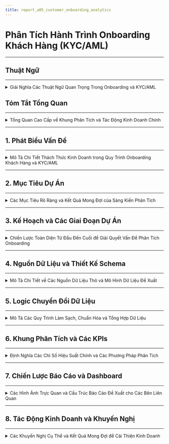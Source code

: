 ```yaml
---
title: report_a05_customer_onboarding_analytics
---
```


# Phân Tích Hành Trình Onboarding Khách Hàng (KYC/AML)

---
## Thuật Ngữ
---

<details>
<summary>Giải Nghĩa Các Thuật Ngữ Quan Trọng Trong Onboarding và KYC/AML</summary>

---

| **Thuật Ngữ**              | **Định Nghĩa** |
|----------------------------|----------------|
| **KYC**                    | Know Your Customer – Quy trình xác minh danh tính khách hàng theo quy định. |
| **AML**                    | Anti-Money Laundering – Chống rửa tiền, đảm bảo khách hàng không liên quan đến hoạt động tài chính phi pháp. |
| **Onboarding**             | Quá trình đưa người dùng mới từ đăng ký đến khi có thể sử dụng đầy đủ dịch vụ. |
| **Chuyển đổi (Conversion)**| Tỷ lệ người dùng hoàn tất một bước hoặc toàn bộ quá trình onboarding. |
| **Phễu Onboarding (Funnel)** | Chuỗi các bước người dùng cần thực hiện trong quá trình onboarding (ví dụ: đăng ký → gửi giấy tờ → kích hoạt). |
| **Điểm ma sát (Friction Point)** | Các bước hoặc yếu tố trong quy trình gây cản trở, khiến người dùng dễ rời bỏ. |
| **OCR**                   | Optical Character Recognition – Công nghệ đọc ký tự từ ảnh giấy tờ. |
| **Xác minh sinh trắc (Liveness Check)** | Kiểm tra khuôn mặt hoặc chuyển động để đảm bảo người thật đang thao tác. |
| **PEP**                   | Politically Exposed Person – Cá nhân có ảnh hưởng chính trị, cần giám sát chặt chẽ hơn. |
| **Tỷ lệ chấp thuận (Approval Rate)** | Tỷ lệ hồ sơ người dùng được duyệt qua các bước xác minh. |
| **Tỷ lệ từ chối (Rejection Rate)** | Tỷ lệ hồ sơ bị từ chối qua các bước KYC. |
| **Tỷ lệ rớt bước (Drop-off Rate)** | Phần trăm người dùng không hoàn thành một bước nào đó trong phễu onboarding. |
| **Chờ xử lý thủ công**      | Những hồ sơ cần nhân viên can thiệp, không thể xử lý tự động. |
| **user\_id**                   | Mã định danh duy nhất của người dùng                                 |
| **registration\_channel**      | Kênh mà người dùng bắt đầu đăng ký (Web, Mobile, Referral...)        |
| **ocr\_confidence**            | Mức độ tin cậy của kết quả nhận dạng ký tự từ giấy tờ                |
| **face\_match\_score**         | Điểm đo mức độ khớp giữa ảnh selfie và giấy tờ tùy thân              |
| **liveness\_check**            | Quy trình kiểm tra người dùng là người thật, không phải ảnh hoặc bot |
| **pep\_flag / sanction\_flag** | Cờ đánh dấu người dùng nằm trong danh sách chính trị hoặc bị cấm vận |
| **internal\_risk\_score**      | Điểm rủi ro nội bộ do hệ thống đánh giá dựa trên các chỉ báo         |
| **abandonment\_flag**          | Biến đánh dấu người dùng đã từ bỏ quy trình tại một bước nào đó      |
| **retry\_count**               | Số lần người dùng gửi lại giấy tờ xác minh                           |

---
</details>

## Tóm Tắt Tổng Quan
---
<details>
<summary>Tổng Quan Cao Cấp về Khung Phân Tích và Tác Động Kinh Doanh Chính</summary>

---

- Phần này cung cấp một bản tóm tắt ngắn gọn về vấn đề, giải pháp đề xuất và lợi ích mong đợi.
- Nó nêu bật các thành phần cốt lõi của khung phân tích cho quy trình `onboarding` khách hàng và `KYC/AML`.
- Tập trung vào giá trị chiến lược của dự án đối với các bên liên quan trong kinh doanh.

---

</details>

---

## 1. Phát Biểu Vấn Đề
---
<details>
<summary>Mô Tả Chi Tiết Thách Thức Kinh Doanh trong Quy Trình Onboarding Khách Hàng và KYC/AML</summary>

---

- **Tình Hình Hiện Tại:**
  - Nhiều khách hàng tiềm năng bắt đầu quy trình đăng ký nhưng bỏ dở giữa chừng.
  - Tồn tại các `điểm ma sát` đáng kể, đặc biệt trong các bước xác minh `KYC/AML` phức tạp.
- **Hậu Quả:**
  - `Mất Khách Hàng Tiềm Năng`: Ảnh hưởng trực tiếp đến việc thu hút người dùng và tăng trưởng kinh doanh.
  - `Tăng Chi Phí Vận Hành`: Do hỗ trợ thủ công, xác minh thất bại và xử lý lại.
  - `Trải Nghiệm Khách Hàng Chưa Tối Ưu`: Dẫn đến sự khó chịu của người dùng và ấn tượng ban đầu tiêu cực.
  - `Rủi Ro Tuân Thủ`: Quy trình `KYC/AML` kém hiệu quả tiềm ẩn rủi ro pháp lý và tuân thủ.
- **Thách Thức Chung:** Chúng ta thiếu hiểu biết rõ ràng, dựa trên dữ liệu về hành trình `onboarding` của khách hàng để xác định chính xác các `điểm đau` và tối ưu hóa quy trình một cách hiệu quả, đồng thời duy trì tuân thủ.

---

</details>

---

## 2. Mục Tiêu Dự Án
---
<details>
<summary>Các Mục Tiêu Rõ Ràng và Kết Quả Mong Đợi của Sáng Kiến Phân Tích</summary>

---

- **Mục Tiêu Chính:**
  - Xây dựng một hệ thống phân tích mạnh mẽ để có cái nhìn sâu sắc về hành trình `onboarding` của khách hàng.
  - Hệ thống này sẽ cho phép tối ưu hóa quy trình, giảm tỷ lệ bỏ cuộc và nâng cao trải nghiệm người dùng.
  - Đồng thời, đảm bảo tuân thủ đầy đủ các quy định `KYC/AML`.
- **Các Câu Hỏi Chính Cần Trả Lời:**
  - `Bước nào` trong quy trình `onboarding` có tỷ lệ bỏ cuộc cao nhất?
  - `Tại sao` người dùng lại bỏ dở quy trình tại những điểm cụ thể đó?
  - `Mất bao lâu` để một khách hàng hoàn tất toàn bộ luồng `onboarding` và xác minh?
  - `Những cải tiến khả thi nào` có thể được thực hiện để tinh gọn và đơn giản hóa quy trình mà không ảnh hưởng đến bảo mật và tuân thủ?

---

</details>

---

## 3. Kế Hoạch và Các Giai Đoạn Dự Án
---
<details>
<summary>Chiến Lược Toàn Diện Từ Đầu Đến Cuối để Giải Quyết Vấn Đề Phân Tích Onboarding</summary>

---

- Kế hoạch này phác thảo phương pháp tiếp cận 4 giai đoạn, tập trung vào việc biến dữ liệu thô thành thông tin chi tiết có thể hành động:

  ---

  #### Giai Đoạn 1: Thu Thập & Chuẩn Bị Dữ Liệu (Xây Dựng Nền Tảng)
  ---
  - **Những Gì Chúng Ta Sẽ Làm:**
    - Hợp tác với các nhóm kỹ thuật để xác định và thu thập tất cả dữ liệu liên quan đến đăng ký và xác minh khách hàng.
    - Ví dụ về dữ liệu:
      - `Thời điểm đăng ký của người dùng` (`timestamp`) (bắt đầu, hoàn thành từng bước).
      - `Các bước cụ thể đã hoàn thành` hoặc đã cố gắng thực hiện.
      - `Lỗi gặp phải` trong quá trình.
      - `Thời gian chờ đợi` cho mỗi bước xác minh.
      - `Kết quả xác minh` (thành công/thất bại, lý do thất bại).
      - `Nhật ký liên lạc` với người dùng (ví dụ: thông báo email/SMS).
    - Thiết kế một `sơ đồ dữ liệu` (`blueprint`) hoặc `schema` rõ ràng để dễ hiểu và sử dụng.
  - **Mục Tiêu:**
    - Đảm bảo có sẵn dữ liệu sạch, chính xác và có thể sử dụng được để phân tích.

  ---

  #### Giai Đoạn 2: Xây Dựng Khung Phân Tích (Vẽ Bức Tranh Toàn Cảnh)
  ---
  - **Những Gì Chúng Ta Sẽ Làm:**
    - Xây dựng các `phễu` (`funnels`) để trực quan hóa toàn bộ hành trình của khách hàng từ khi bắt đầu đăng ký đến khi kích hoạt tài khoản.
    - Định nghĩa các `chỉ số hiệu suất chính` (`KPIs`) như:
      - `Tỷ lệ chuyển đổi theo từng bước`.
      - `Thời gian trung bình để hoàn tất xác minh`.
      - `Tỷ lệ thất bại KYC` theo lý do.
      - `Chi phí trên mỗi lần onboarding thành công`.
    - Đề xuất các phương pháp `kiểm thử A/B` (`A/B testing`) cho các luồng `onboarding` khác nhau hoặc so sánh hiệu suất với các `benchmark`.
  - **Mục Tiêu:**
    - Xác định chính xác các bước gây tắc nghẽn và hiểu rõ tác động của chúng.

  ---

  #### Giai Đoạn 3: Phân Tích Chuyên Sâu & Xác Định Vấn Đề (Tìm Ra Gốc Rễ)
  ---
  - **Những Gì Chúng Ta Sẽ Làm:**
    - Thực hiện phân tích chuyên sâu để hiểu `tại sao` khách hàng bỏ cuộc.
    - Điều tra các yếu tố như:
      - Độ phức tạp của quy trình tải tài liệu.
      - Thời gian chờ đợi phản hồi.
      - Sự rõ ràng của hướng dẫn.
    - Phân tích các trường hợp `KYC/AML bị từ chối` để xác định các lý do phổ biến và đề xuất cải thiện quy trình tuân thủ.
  - **Mục Tiêu:**
    - Chỉ ra nguyên nhân gốc rễ của các vấn đề và các cơ hội cải thiện cụ thể.

  ---

  #### Giai Đoạn 4: Báo Cáo & Đề Xuất Giải Pháp (Biến Dữ Liệu Thành Hành Động)
  ---
  - **Những Gì Chúng Ta Sẽ Làm:**
    - Tổng hợp các phát hiện vào một báo cáo rõ ràng, dễ hiểu, tập trung vào các khuyến nghị có thể hành động.
    - Ví dụ về các khuyến nghị:
      - `Đơn giản hóa bước X` trong luồng.
      - `Tự động hóa kiểm tra Y`.
      - `Cải thiện thông báo cho người dùng` ở bước Z.
    - Phác thảo `Dashboard` (bảng điều khiển) để các nhóm liên quan có thể dễ dàng theo dõi hiệu suất theo thời gian thực.
  - **Mục Tiêu:**
    - Cung cấp thông tin chi tiết và giải pháp để các nhóm Sản phẩm, Marketing, Vận hành và Tuân thủ có thể cùng nhau hợp tác, nâng cao trải nghiệm khách hàng và hiệu quả kinh doanh.

  ---

- **Sử Dụng Công Cụ GenAI:**
  - Trong suốt tất cả các giai đoạn, các công cụ `GenAI` sẽ được tận dụng để tăng tốc độ phân tích, tạo báo cáo và đảm bảo độ chính xác, tối đa hóa hiệu quả và chất lượng đầu ra.

---

</details>

---
## 4. Nguồn Dữ Liệu và Thiết Kế Schema
---
<details>
<summary>Mô Tả Chi Tiết về Các Nguồn Dữ Liệu Thô và Mô Hình Dữ Liệu Đề Xuất</summary>

---

#### 4.1 – Nguồn Dữ Liệu Thô (Raw Data Sources)
---
- Để xây dựng khung phân tích hành trình `onboarding`, chúng ta cần thu thập dữ liệu từ nhiều hệ thống khác nhau trong quy trình đăng ký và xác minh.
- Dưới đây là các nhóm dữ liệu thô chính:

  ---

  ##### 🧾 Nhóm 1: Dữ Liệu Đăng Ký Người Dùng (User Registration Logs)
  ---
  - Bao gồm tất cả thông tin liên quan đến thời điểm người dùng bắt đầu quá trình đăng ký.
  - Trường dữ liệu quan trọng:
    - `user_id`: Mã định danh duy nhất
    - `registration_start_time`: Thời điểm bắt đầu đăng ký
    - `registration_channel`: Web / mobile / referral
    - `device_type`, `os_version`, `browser`: Dùng để phân tích hành vi thiết bị
    - `language`, `region`: Phục vụ phân tích theo địa lý

  ---

  ##### 🪪 Nhóm 2: Dữ Liệu Xác Minh Danh Tính (Identity Verification Logs)
  ---
  - Bao gồm thông tin giấy tờ người dùng cung cấp và quá trình xử lý `OCR`.
  - Trường dữ liệu chính:
    - `doc_type`: CMND / CCCD / Passport
    - `ocr_status`, `ocr_confidence`: Kết quả nhận dạng ký tự
    - `upload_time`, `verification_result`, `rejection_reason`
    - `retry_count`: Số lần thử lại (nếu có)

  ---

  ##### 🧠 Nhóm 3: Dữ Liệu Sinh Trắc (Biometric Verification)
  ---
  - Xác minh người thật (`liveness`) và đối chiếu khuôn mặt.
  - Trường dữ liệu:
    - `face_match_score`: Mức độ khớp khuôn mặt
    - `liveness_check_result`: true/false
    - `device_camera_quality`: chất lượng camera
    - `frame_blur_score`: đánh giá độ rõ ảnh
    - `action_prompt_passed`: có làm đúng yêu cầu (nhìn trái/phải...)

  ---

  ##### 🚦 Nhóm 4: Đánh Giá Rủi Ro & Tuân Thủ (Risk & Compliance)
  ---
  - Dữ liệu từ hệ thống chống rửa tiền (`AML`) và kiểm tra `PEP/sanction`.
  - Trường dữ liệu:
    - `pep_flag`, `sanction_flag`: Có nằm trong danh sách hay không
    - `internal_risk_score`: Điểm đánh giá nội bộ
    - `risk_decision`: approve / manual_review / reject
    - `manual_review_reason` (nếu có)

  ---

  ##### 💬 Nhóm 5: Nhật Ký Tương Tác & Giao Tiếp (User Communication Logs)
  ---
  - Ghi lại các lần gửi `email`, thông báo, chăm sóc người dùng.
  - Trường dữ liệu:
    - `email_sent`, `sms_sent`, `push_notification_sent`
    - `time_sent`, `user_response_time`
    - `support_ticket_opened`, `ticket_status`, `assigned_agent_id`

  ---

  ##### 📱 Nhóm 6: Hành Vi Ứng Dụng (App Event Logs)
  ---
  - Dữ liệu hành vi như mở `app`, thao tác ở từng bước `onboarding`.
  - Trường dữ liệu:
    - `screen_viewed`, `step_started`, `step_completed`
    - `timestamp`, `session_duration`, `abandonment_flag`

  ---

- Những nhóm dữ liệu này là nền tảng để thiết kế `schema`, xác định `funnel` và tính `KPI` trong các phần tiếp theo.

---
#### 4.2 – Thiết Kế Schema Dữ Liệu Đề Xuất (Proposed Data Schema)
---
- Để hỗ trợ phân tích hành trình `onboarding` khách hàng và `KYC/AML`, chúng ta đề xuất một mô hình dữ liệu tập trung, bao gồm các bảng được thiết kế để thu thập và tổ chức thông tin từ các nguồn dữ liệu thô khác nhau.
- Mục tiêu là tạo ra một `schema` rõ ràng, dễ truy vấn, giúp tính toán các chỉ số `KPI` và xây dựng `phễu` (`funnel`) một cách hiệu quả.
- Các bảng chính trong `schema` đề xuất của chúng ta bao gồm:

  ---

  ##### 📊 Bảng: `dim_users` (Thông tin Người Dùng)
  ---
  - **Mục đích:** Chứa các thông tin cơ bản và thuộc tính tĩnh của người dùng.
  - **Mối quan hệ:** Liên kết với tất cả các bảng khác thông qua `user_id`.
  - **Cấu trúc bảng:**

    | Tên Trường (Field Name) | Kiểu Dữ Liệu (Data Type) | Mô Tả (Description) |
    | :---------------------- | :----------------------- | :------------------ |
    | `user_id`               | `STRING`                 | `Khóa chính` (`Primary Key`), mã định danh duy nhất của người dùng. |
    | `registration_start_time` | `TIMESTAMP`              | Thời điểm khách hàng bắt đầu quá trình đăng ký tài khoản. |
    | `registration_channel`  | `STRING`                 | Kênh đăng ký ban đầu (ví dụ: `Web`, `Mobile App`, `Referral`, `Partnership`). |
    | `device_type`           | `STRING`                 | Loại thiết bị được sử dụng để đăng ký (`Mobile`, `Tablet`, `Desktop`). |
    | `os_version`            | `STRING`                 | Phiên bản hệ điều hành (`iOS 17`, `Android 13`, `Windows 10`). |
    | `browser_type`          | `STRING`                 | Loại trình duyệt (`Chrome`, `Safari`, `Firefox`). |
    | `language_preference`   | `STRING`                 | Ngôn ngữ mà người dùng đã chọn hoặc hệ thống phát hiện. |
    | `geo_country`           | `STRING`                 | Quốc gia của người dùng dựa trên IP hoặc thông tin đăng ký ban đầu. |
    | `email`                 | `STRING`                 | Địa chỉ email được sử dụng khi đăng ký (có thể được mã hóa/băm để bảo mật). |
    | `phone_number`          | `STRING`                 | Số điện thoại được sử dụng (có thể được mã hóa/băm). |
    | `account_status`        | `STRING`                 | Trạng thái tài khoản hiện tại (`Pending`, `Verified`, `Rejected`, `Suspended`). |
    | `registration_completion_time` | `TIMESTAMP`         | Thời điểm người dùng hoàn tất quá trình đăng ký cơ bản. |

  ---

  ##### 📈 Bảng: `fact_onboarding_events` (Các Sự Kiện Hành Trình Onboarding)
  ---
  - **Mục đích:** Ghi lại từng sự kiện hoặc bước mà người dùng thực hiện trong quá trình `onboarding`. Đây là bảng chính để xây dựng `phễu` (`funnel`).
  - **Mối quan hệ:** Liên kết với `dim_users` qua `user_id`.
  - **Cấu trúc bảng:**

    | Tên Trường (Field Name) | Kiểu Dữ Liệu (Data Type) | Mô Tả (Description) |
    | :---------------------- | :----------------------- | :------------------ |
    | `event_id`              | `STRING`                 | `Khóa chính`, mã định danh duy nhất cho mỗi sự kiện. |
    | `user_id`               | `STRING`                 | `Khóa ngoại` (`Foreign Key`), liên kết đến `dim_users`. |
    | `event_timestamp`       | `TIMESTAMP`              | Thời điểm chính xác xảy ra sự kiện. |
    | `event_name`            | `STRING`                 | Tên của sự kiện (`KYC_STARTED`, `ID_DOCUMENT_UPLOADED`, `LIVENESS_CHECK_FAILED`, `ACCOUNT_ACTIVATED`). |
    | `onboarding_step`       | `INT`                    | Số thứ tự của bước trong hành trình `onboarding` (ví dụ: `1` cho đăng ký, `2` cho tải giấy tờ). |
    | `step_description`      | `STRING`                 | Mô tả chi tiết về bước `onboarding`. |
    | `event_status`          | `STRING`                 | Trạng thái của sự kiện (`SUCCESS`, `FAILURE`, `PENDING`, `RETRY`). |
    | `error_code`            | `STRING`                 | Mã lỗi (nếu có) khi sự kiện thất bại. |
    | `error_message`         | `STRING`                 | Mô tả lỗi dễ hiểu (nếu có). |
    | `session_id`            | `STRING`                 | `ID` của phiên làm việc mà sự kiện xảy ra. |
    | `duration_in_step_seconds` | `INT`                 | Thời gian người dùng ở lại trong bước này trước khi chuyển tiếp hoặc thoát. |

  ---

  ##### 📋 Bảng: `fact_kyc_verification_details` (Chi Tiết Xác Minh KYC)
  ---
  - **Mục đích:** Lưu trữ thông tin chi tiết về từng lần nộp/xác minh giấy tờ và sinh trắc học.
  - **Mối quan hệ:** Liên kết với `dim_users` qua `user_id`.
  - **Cấu trúc bảng:**

    | Tên Trường (Field Name) | Kiểu Dữ Liệu (Data Type) | Mô Tả (Description) |
    | :---------------------- | :----------------------- | :------------------ |
    | `kyc_submission_id`     | `STRING`                 | `Khóa chính`, mã định danh duy nhất cho mỗi lần nộp `KYC`. |
    | `user_id`               | `STRING`                 | `Khóa ngoại`, liên kết đến `dim_users`. |
    | `submission_timestamp`  | `TIMESTAMP`              | Thời điểm người dùng gửi thông tin `KYC`. |
    | `document_type`         | `STRING`                 | Loại giấy tờ được nộp (`Passport`, `National ID`, `Driver's License`). |
    | `ocr_status`            | `STRING`                 | Trạng thái nhận dạng `OCR` (`Success`, `Failure`, `Partial`). |
    | `ocr_confidence_score`  | `FLOAT`                  | Điểm tin cậy của kết quả `OCR` (0.0 - 1.0). |
    | `face_match_score`      | `FLOAT`                  | Điểm khớp khuôn mặt từ ảnh giấy tờ và ảnh `liveness` (0.0 - 1.0). |
    | `liveness_check_result` | `BOOLEAN`                | Kết quả kiểm tra người thật (`true` nếu là người thật). |
    | `kyc_result`            | `STRING`                 | Kết quả xác minh cuối cùng (`Approved`, `Rejected`, `Under Review`, `Retry Needed`). |
    | `rejection_reason`      | `ARRAY<STRING>`          | Danh sách các lý do từ chối (ví dụ: `Blurred Document`, `Face Mismatch`, `Document Expired`). |
    | `processing_time_seconds` | `INT`                  | Thời gian xử lý `KYC` tự động/thủ công. |
    | `agent_id`              | `STRING`                 | `ID` của nhân viên xử lý thủ công (nếu có). |
    | `number_of_retries`     | `INT`                    | Số lần người dùng phải nộp lại `KYC` cho lần này. |

  ---

  ##### 🚨 Bảng: `fact_risk_assessments` (Đánh Giá Rủi Ro)
  ---
  - **Mục đích:** Ghi lại kết quả các đánh giá rủi ro `AML`/`PEP`/`Sanction` cho người dùng.
  - **Mối quan hệ:** Liên kết với `dim_users` qua `user_id`.
  - **Cấu trúc bảng:**

    | Tên Trường (Field Name) | Kiểu Dữ Liệu (Data Type) | Mô Tả (Description) |
    | :---------------------- | :----------------------- | :------------------ |
    | `risk_assessment_id`    | `STRING`                 | `Khóa chính`, mã định danh duy nhất cho mỗi lần đánh giá rủi ro. |
    | `user_id`               | `STRING`                 | `Khóa ngoại`, liên kết đến `dim_users`. |
    | `assessment_timestamp`  | `TIMESTAMP`              | Thời điểm đánh giá rủi ro được thực hiện. |
    | `risk_score`            | `INT`                    | Điểm rủi ro tổng thể của người dùng (ví dụ: 1-100). |
    | `pep_flag`              | `BOOLEAN`                | `True` nếu người dùng được xác định là `PEP` (Người có ảnh hưởng chính trị). |
    | `sanction_flag`         | `BOOLEAN`                | `True` nếu người dùng nằm trong danh sách trừng phạt. |
    | `aml_status`            | `STRING`                 | Trạng thái kiểm tra `AML` (`Clear`, `Match Found`, `Under Investigation`). |
    | `final_risk_decision`   | `STRING`                 | Quyết định rủi ro cuối cùng (`Approved`, `Manual Review`, `Rejected`). |
    | `decision_reason`       | `ARRAY<STRING>`          | Các lý do cụ thể cho quyết định rủi ro. |

  ---

  ##### 📧 Bảng: `fact_user_communications` (Tương Tác & Giao Tiếp Người Dùng)
  ---
  - **Mục đích:** Ghi lại tất cả các thông điệp hệ thống hoặc từ bộ phận hỗ trợ gửi đến người dùng trong quá trình `onboarding`.
  - **Mối quan hệ:** Liên kết với `dim_users` qua `user_id`.
  - **Cấu trúc bảng:**

    | Tên Trường (Field Name) | Kiểu Dữ Liệu (Data Type) | Mô Tả (Description) |
    | :---------------------- | :----------------------- | :------------------ |
    | `communication_id`      | `STRING`                 | `Khóa chính`, mã định danh duy nhất cho mỗi lần giao tiếp. |
    | `user_id`               | `STRING`                 | `Khóa ngoại`, liên kết đến `dim_users`. |
    | `communication_timestamp` | `TIMESTAMP`            | Thời điểm gửi tin nhắn/thông báo. |
    | `communication_type`    | `STRING`                 | Loại giao tiếp (`Email`, `SMS`, `Push Notification`, `In-App Message`). |
    | `message_content`       | `STRING`                 | Nội dung chính của tin nhắn (có thể cắt ngắn hoặc mã hóa). |
    | `delivery_status`       | `STRING`                 | Trạng thái gửi (`Sent`, `Delivered`, `Failed`, `Opened`). |
    | `user_interaction_status` | `STRING`               | Trạng thái tương tác của người dùng (`Clicked`, `Ignored`, `Responded`). |
    | `support_ticket_id`     | `STRING`                 | `ID` của `ticket` hỗ trợ liên quan (nếu có). |

  ---
  ##### 📄 Bảng: `fact_manual_review_logs` (Nhật Ký Duyệt Thủ Công)
  ---
  - **Mục đích:** Ghi lại thông tin chi tiết về quá trình duyệt `KYC` thủ công bởi nhân viên.
  - **Mối quan hệ:** Liên kết với `dim_users` qua `user_id` và có thể liên kết với `fact_kyc_verification_details` qua `kyc_submission_id`.
  - **Cấu trúc bảng:**

    | Tên Trường (Field Name) | Kiểu Dữ Liệu (Data Type) | Mô Tả (Description) |
    | :---------------------- | :----------------------- | :------------------ |
    | `review_id`             | `STRING`                 | `Khóa chính`, mã định danh duy nhất cho mỗi lần duyệt thủ công. |
    | `user_id`               | `STRING`                 | `Khóa ngoại`, liên kết đến `dim_users`. |
    | `kyc_submission_id`     | `STRING`                 | `Khóa ngoại`, liên kết đến `fact_kyc_verification_details`. |
    | `review_start_time`     | `TIMESTAMP`              | Thời điểm bắt đầu quá trình duyệt. |
    | `review_end_time`       | `TIMESTAMP`              | Thời điểm kết thúc quá trình duyệt. |
    | `review_result`         | `STRING`                 | Kết quả duyệt (`Approved`, `Rejected`, `Needs More Info`). |
    | `review_notes`          | `STRING`                 | Ghi chú của người duyệt về trường hợp này. |
    | `reviewer_id`           | `STRING`                 | `ID` của nhân viên thực hiện duyệt. |

  ---

  ##### 📊 Sơ đồ quan hệ giữa các bảng (ERD)
  ---

  ```mermaid
  erDiagram
      dim_users ||--o{ fact_onboarding_events : has
      dim_users ||--o{ fact_kyc_verification_details : has
      dim_users ||--o{ fact_risk_assessments : has
      dim_users ||--o{ fact_user_communications : has
      dim_users ||--o{ fact_manual_review_logs : has
      fact_kyc_verification_details ||--o{ fact_manual_review_logs : triggers
  ```
---
- Với thiết kế schema như trên, chúng ta có thể dễ dàng xây dựng các truy vấn phục vụ phân tích funnel (`drop-off rate`, `completion rate`), phân tích thời gian (`time-to-verify`), cũng như đánh giá hiệu quả quy trình `KYC/AML` và `manual review`.
- Đây là nền tảng vững chắc cho các bước xử lý tiếp theo: logic biến đổi dữ liệu, tính KPI và xây dựng dashboard.

---

</details>

---

## 5. Logic Chuyển Đổi Dữ Liệu
---
<details>
<summary>Mô Tả Các Quy Trình Làm Sạch, Chuẩn Hóa và Tổng Hợp Dữ Liệu</summary>

---
#### 5.1 – Tổng Quan Về Luồng Dữ Liệu (Data Flow Overview)
---

- Mục tiêu của phần này là cung cấp một cái nhìn toàn cảnh về quá trình dữ liệu được thu thập, xử lý và chuyển đổi để phục vụ phân tích hành trình `onboarding` khách hàng và `KYC/AML`.
- Luồng dữ liệu được thiết kế theo mô hình `ELT (Extract, Load, Transform)` hiện đại, cho phép linh hoạt trong việc xử lý dữ liệu quy mô lớn trên nền tảng `cloud data warehouse`.
- Các giai đoạn chính của luồng dữ liệu bao gồm:

  - **1. Thu Thập Dữ Liệu Thô (Raw Data Ingestion):**
    - Dữ liệu được thu thập liên tục hoặc theo đợt từ các hệ thống nguồn khác nhau như: hệ thống đăng ký, hệ thống `KYC/Biometric`, hệ thống `Risk/Compliance`, hệ thống giao tiếp, và nhật ký sự kiện ứng dụng.
    - Phương thức thu thập đa dạng bao gồm `API integration`, `database replication`, và `log forwarding`.

  - **2. Khu Vực Lưu Trữ Dữ Liệu Thô (Raw Data Landing Zone / Data Lake):**
    - Dữ liệu thô được lưu trữ nguyên trạng tại đây, thường là trên các dịch vụ `Cloud Storage` (ví dụ: `GCS`, `S3`), đảm bảo tính toàn vẹn và khả năng `re-processing` khi cần.

  - **3. Tải Dữ Liệu Vào Kho Dữ Liệu (Data Loading to Data Warehouse):**
    - Dữ liệu từ `Landing Zone` được tải vào một `Data Warehouse` mạnh mẽ (`Google BigQuery`, Snowflake, Redshift), tạo nền tảng cho các bước chuyển đổi hiệu suất cao.

  - **4. Chuyển Đổi Dữ Liệu (Data Transformation):**
    - Giai đoạn này thực hiện các phép làm sạch, chuẩn hóa, làm giàu và tổng hợp dữ liệu ngay trong `Data Warehouse` để xây dựng các bảng `dim` và `fact` theo `schema` đã thiết kế.

  - **5. Lớp Dữ Liệu Phân Tích (Analytical Data Layer):**
    - Các bảng `dim` và `fact` đã được xử lý và tối ưu hóa nằm trong `Data Warehouse`, sẵn sàng cho các mục đích phân tích và báo cáo.

  - **6. Lớp Tiêu Thụ Dữ Liệu (Data Consumption / Reporting):**
    - Dữ liệu từ lớp phân tích được sử dụng bởi các công cụ `Business Intelligence` (BI) để tạo ra các `dashboard`, báo cáo và tính toán các `KPI`.

- Luồng dữ liệu tổng quát có thể được hình dung qua sơ đồ sau:

    <pre lang="markdown"> ```mermaid flowchart TD subgraph Source Systems A[Hệ thống đăng ký] --> RawData B[Hệ thống KYC/Biometric] --> RawData C[Hệ thống Risk/Compliance] --> RawData D[Hệ thống Giao tiếp] --> RawData E[App Event Logs] --> RawData F[Hệ thống Duyệt thủ công] --> RawData end RawData[Khu vực lưu trữ dữ liệu thô\n(GCS/S3)] --> Load[Tải vào Data Warehouse\n(BigQuery)] Load --> Transform[Chuyển đổi dữ liệu\n(dbt/SQL)] Transform --> AnalyticalLayer[Lớp dữ liệu phân tích\n(Dim & Fact Tables)] AnalyticalLayer --> Consumption[Báo cáo & Dashboard\n(Looker Studio/Power BI)] ``` </pre>

- Luồng dữ liệu này được thiết kế để đảm bảo tính toàn vẹn, khả năng mở rộng và hiệu quả, cung cấp nền tảng vững chắc cho mọi hoạt động phân tích về hành trình `onboarding` khách hàng.

---

#### 5.2 – Chi Tiết Các Bước Chuyển Đổi (Detailed Transformation Steps)

---
##### 5.2.1 – Thu Thập Dữ Liệu Thô (Raw Data Ingestion)
---

<details>
<summary>Mô tả cách dữ liệu thô được thu thập từ nhiều hệ thống nguồn</summary>

---

- Giai đoạn đầu tiên trong pipeline ELT là **thu thập dữ liệu thô từ các hệ thống nguồn**, đảm bảo dữ liệu đầy đủ và chính xác cho các bước xử lý tiếp theo.
- Dữ liệu đến từ **nhiều hệ thống phân tán**, mỗi hệ thống có định dạng và tốc độ cập nhật khác nhau.

- **Hệ thống nguồn chính:**
    - Dữ liệu được thu thập từ các nhóm hệ thống sau:
        - **Hệ thống Đăng ký người dùng**: thông tin hồ sơ và thời điểm bắt đầu hành trình onboarding.
        - **Hệ thống KYC & Biometric**: bao gồm ảnh giấy tờ, trạng thái OCR, kết quả kiểm tra khuôn mặt và liveness.
        - **Hệ thống Risk & Compliance**: dữ liệu PEP/sanction, điểm rủi ro nội bộ, kết quả đánh giá.
        - **Hệ thống Giao tiếp & CSKH**: email, SMS, push notification, nhật ký ticket hỗ trợ.
        - **Ứng dụng & Mobile App**: dữ liệu sự kiện hành vi như chuyển bước, thoát giữa chừng, thời lượng thao tác.

- **Phương thức thu thập đề xuất:**

| Loại nguồn | Phương thức tích hợp | Công nghệ phù hợp |
|------------|----------------------|--------------------|
| API endpoints | Tự động gọi API định kỳ hoặc theo sự kiện | `Airflow`, `Cloud Functions` |
| Database logs | Realtime streaming hoặc CDC (Change Data Capture) | `Debezium`, `Kafka`, `BigQuery Data Transfer` |
| File-based logs | Tải theo lô (batch) từ storage (CSV, JSON, Parquet) | `Cloud Storage + dbt`, `Fivetran` |
| Event tracking | Gửi từ client/app theo sự kiện | `Segment`, `Snowplow`, `GA4`, `Firebase` |
| Manual review logs | Nhập tay hoặc đồng bộ từ hệ thống CRM nội bộ | `CSV`, `Google Sheets`, `App Script` |

- **Các điểm cần lưu ý:**
    - Đảm bảo **định danh người dùng thống nhất** (`user_id`) giữa các hệ thống (dùng UUID hoặc hashed ID).
    - Tất cả thời gian phải được **chuyển đổi sang UTC** để đồng bộ khi phân tích.
    - Dữ liệu thô nên được lưu vào **Landing Zone** theo format nguyên gốc, không biến đổi, để đảm bảo khả năng xử lý lại (`replayable`) và kiểm tra sai lệch.
...

---

- Giai đoạn thu thập dữ liệu là nền tảng quan trọng, ảnh hưởng trực tiếp đến độ tin cậy của hệ thống phân tích. Việc thiết kế ingestion pipeline phải đảm bảo:
  - Tự động hóa cao
  - Kiểm soát lỗi tốt
  - Dễ mở rộng khi hệ thống tăng trưởng

---
</details>


##### 5.2.2 – Làm Sạch & Chuẩn Hóa Dữ Liệu (Data Cleaning & Standardization)
*(Sẽ hoàn thiện ở bước tiếp theo)*

##### 5.2.3 – Làm Giàu Dữ Liệu (Data Enrichment)
*(Placeholder cho bước sau)*

##### 5.2.4 – Xây Dựng Các Bảng Fact (Fact Table Construction)
*(Placeholder cho bước sau)*

##### 5.2.5 – Xây Dựng Các Bảng Dim (Dimension Table Construction)
*(Placeholder cho bước sau)*

#### 5.3 – Đảm Bảo Chất Lượng Dữ Liệu (Data Quality Assurance)
*(Placeholder cho bước sau)*

#### 5.4 – Công Cụ và Công Nghệ Đề Xuất (Recommended Tools & Technologies)
*(Placeholder cho bước sau)*

---

</details>

---

## 6. Khung Phân Tích và Các KPIs
---
<details>
<summary>Định Nghĩa Các Chỉ Số Hiệu Suất Chính và Các Phương Pháp Phân Tích</summary>

---

- Phần này sẽ trình bày chi tiết phương pháp phân tích `phễu` (`funnel analysis`), định nghĩa tỷ lệ `chuyển đổi` (`conversion rates`) và các chỉ số liên quan khác.

---

</details>

---

## 7. Chiến Lược Báo Cáo và Dashboard
---
<details>
<summary>Các Hình Ảnh Trực Quan và Cấu Trúc Báo Cáo Đề Xuất cho Các Bên Liên Quan</summary>

---

- Phần này sẽ đề cập đến cách các thông tin chi tiết sẽ được trình bày và các `dashboard` sẽ được thiết kế.

---

</details>

---

## 8. Tác Động Kinh Doanh và Khuyến Nghị
---
<details>
<summary>Các Khuyến Nghị Cụ Thể và Kết Quả Mong Đợi để Cải Thiện Kinh Doanh</summary>

---

- Phần này sẽ tóm tắt các lời khuyên có thể hành động và những tác động tích cực dự kiến đến kinh doanh.

---

</details>